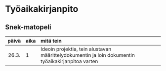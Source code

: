 # Työaikakirjanpito

## Snek-matopeli

| päivä | aika | mitä tein  |
| :----:|:-----| :-----|
| 26.3. | 1    | Ideoin projektia, tein alustavan määrittelydokumentin ja loin dokumentin työaikakirjanpitoa varten
